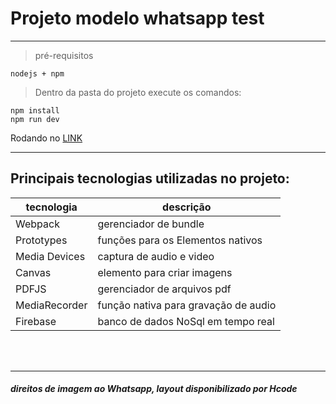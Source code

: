 # Projeto modelo whatsapp test

---

> pré-requisitos

```
nodejs + npm
```

> Dentro da pasta do projeto execute os comandos:

```
npm install
npm run dev
```

Rodando no [LINK](http://127.0.0.1:8080)

---

## Principais tecnologias utilizadas no projeto:

| tecnologia    | descrição                            |
| ------------- | ------------------------------------ |
| Webpack       | gerenciador de bundle                |
| Prototypes    | funções para os Elementos nativos    |
| Media Devices | captura de audio e video             |
| Canvas        | elemento para criar imagens          |
| PDFJS         | gerenciador de arquivos pdf          |
| MediaRecorder | função nativa para gravação de audio |
| Firebase      | banco de dados NoSql em tempo real   |

<br><br>

---

##### direitos de imagem ao _Whatsapp_, layout disponibilizado por _Hcode_

